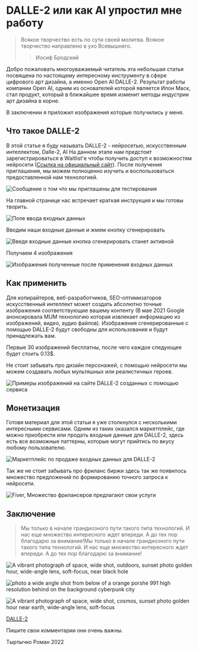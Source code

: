 # DALLE-2 или как AI упростил мне работу

> Всякое творчество есть по сути своей молитва. Всякое творчество направлено в ухо Всевышнего.
>>Иосиф Бродский
>
Добро пожаловать многоуважаемый читатель эта небольшая статья посвящена по настоящему интересному инструменту в сфере цифрового арт дизайна, а именно Open AI DALLE-2. Результат работы компании Open AI, одним из основателей которой является Илон Маск, стал продукт, который в ближайшее время изменит методы индустрии арт дизайна в корне.

В заключении я приложил изображения которые получились у меня.

## Что такое DALLE-2

В этой статье я буду называть DALLE-2 - нейросетью, искусственным интеллектом, Dalle-2, AI
На данном этапе нам предстоит зарегистрироваться в Waitlist'e чтобы получить доступ к возможностям нейросети \([Ссылка на официальный сайт](https://openai.com/dall-e-2/)\). После получения приглашения, мы можем полноценно изучить и воспользоваться предоставленной нам технологией.

![Сообщение о том что мы приглашены для тестирования](1img.png "Сообщение о том что мы приглашены для тестирования")

На главной странице нас встречает краткая инструкция и мы готовы творить.

![Поле ввода входных данных](2.png "Поле ввода входных данных")

Вводим наши входные данные и жмем кнопку сгенерировать

![Введя входные данные кнопка сгенерировать станет активной](3.png "Введя входные данные кнопка сгенерировать станет активной")

Получаем 4 изображения

![Изображения полученные после применения входных данных](4.png "Изображения полученные после применения входных данных")

## Как применить

Для копирайтеров, веб-разработчиков, SEO-оптимизаторов искусственный интеллект может создать абсолютно точные изображения соответствующие вашему контенту (В мае 2021 Google анонсировала MUM технологию которая извлекает информацию из изображений, видео, аудио файлов). Изображения сгенерированные c помощью DALLE-2 будут свободны для использования и будут принадлежать вам.

Первые 30 изображений бесплатны, после чего каждое следующее будет стоить 0.13$.

Не стоит забывать про дизайн персонажей, с помощью нейросети мы можем создавать любых мультяшных или реалистичных героев.

![Примеры изображений на сайте DALLE-2 созданных c помощью сервиса](5.png "Примеры изображений на сайте DALLE-2 созданных c помощью сервиса")

## Монетизация

Готовя материал для этой статьи я уже столкнулся с несколькими интересными сервисами. Одним из таких оказался маркетплейс, где можно приобрести или продать входные данные для DALLE-2, здесь есть все возможные паттерны, которые могут прийтись по вкусу любому пользователю.

![Маркетплейс по продаже входных данных для DALLE-2](6.jpg "Маркетплейс по продаже входных данных для DALLE-2")

Так же не стоит забывать про фриланс биржи здесь так же появилось множество предложений по формированию точного запроса к нейросети.

![Fiver, Множество фрилансеров предлагают свои услуги](7.png "Fiver, Множество фрилансеров предлагают свои услуги")

## Заключение
>Мы только в начале грандиозного пути такого типа технологий. И нас еще множество интересного ждет впереди. А до тех пор благодарю за внимание!Мы только в начале грандиозного пути такого типа технологий. И нас еще множество интересного ждет впереди. А до тех пор благодарю за внимание!
>
![A vibrant photograph of space, wide shot, outdoors, sunset photo golden hour, wide-angle lens, soft-focus, near black hole](8.png  "A vibrant photograph of space, wide shot, outdoors, sunset photo golden hour, wide-angle lens, soft-focus, near black hole")

![photo a wide angle shot from below of a orange porshe 991 high resolution behind on the background cyberpunk city](9.png "photo a wide angle shot from below of a orange porshe 991 high resolution behind on the background cyberpunk city")

![A vibrant photograph of space, wide shot, cosmos, sunset photo golden hour near earth, wide-angle lens, soft-focus](10.png "A vibrant photograph of space, wide shot, cosmos, sunset photo golden hour near earth, wide-angle lens, soft-focus")

[DALLE-2](https://openai.com/dall-e-2/)

Пишите свои комментарии они очень важны.

Тыртычко Роман 2022

